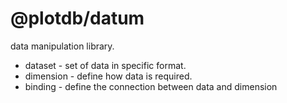 # @plotdb/datum

data manipulation library.

 - dataset - set of data in specific format.
 - dimension - define how data is required.
 - binding - define the connection between data and dimension

